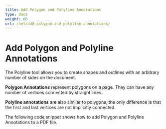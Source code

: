 ```yaml
---
title: Add Polygon and Polyline Annotations
type: docs
weight: 60
url: /net/add-polygon-and-polyline-annotations/
---
```

# Add Polygon and Polyline Annotations

The Polyline tool allows you to create shapes and outlines with an arbitrary number of sides on the document. 

**Polygon Annotations** represent polygons on a page. They can have any number of vertices connected by straight lines.

**Polyline annotations** are also similar to polygons, the only difference is that the first and last vertices are not implicitly connected.

The following code snippet shows how to add Polygon and Polyline Annotations to a PDF file.